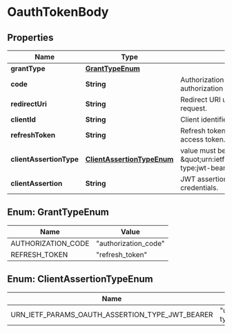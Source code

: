 # OauthTokenBody

## Properties
Name | Type | Description | Notes
------------ | ------------- | ------------- | -------------
**grantType** | [**GrantTypeEnum**](#GrantTypeEnum) |  | 
**code** | **String** | Authorization code received from the authorization server. | 
**redirectUri** | **String** | Redirect URI used in the authorization request. | 
**clientId** | **String** | Client identifier for the token request. | 
**refreshToken** | **String** | Refresh token used to obtain a new access token. |  [optional]
**clientAssertionType** | [**ClientAssertionTypeEnum**](#ClientAssertionTypeEnum) | value must be \&quot;urn:ietf:params:oauth:assertion-type:jwt-bearer\&quot; | 
**clientAssertion** | **String** | JWT assertion containing client credentials. | 

<a name="GrantTypeEnum"></a>
## Enum: GrantTypeEnum
Name | Value
---- | -----
AUTHORIZATION_CODE | &quot;authorization_code&quot;
REFRESH_TOKEN | &quot;refresh_token&quot;

<a name="ClientAssertionTypeEnum"></a>
## Enum: ClientAssertionTypeEnum
Name | Value
---- | -----
URN_IETF_PARAMS_OAUTH_ASSERTION_TYPE_JWT_BEARER | &quot;urn:ietf:params:oauth:assertion-type:jwt-bearer&quot;
